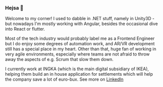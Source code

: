 ### Hejsa 👋

Welcome to my corner! I used to dabble in .NET stuff, namely in Unity3D - but nowadays I'm mostly working with Angular, besides the occasional dive into React or flutter. 

Most of the tech industry would probably label me as a Frontend Engineer but I do enjoy some degrees of automation work, and AR/VR development still has a special place in my heart. Other than that, huge fan of working in very agile environments, especially where teams are not afraid to throw away the aspects of e.g. Scrum that slow them down.

I currently work at INGKA (which is the main digital subsidiary of IKEA), helping them build an in house application for settlements which will help the company save a lot of euro-bux. See more on [LinkedIn](https://www.linkedin.com/in/mathiassiig/)
